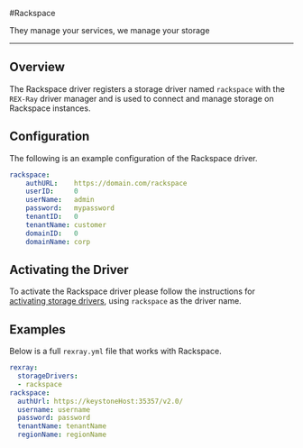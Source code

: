 #Rackspace

They manage your services, we manage your storage

---

## Overview
The Rackspace driver registers a storage driver named `rackspace` with the
`REX-Ray` driver manager and is used to connect and manage storage on Rackspace
instances.

## Configuration
The following is an example configuration of the Rackspace driver.

```yaml
rackspace:
    authURL:    https://domain.com/rackspace
    userID:     0
    userName:   admin
    password:   mypassword
    tenantID:   0
    tenantName: customer
    domainID:   0
    domainName: corp
```

## Activating the Driver
To activate the Rackspace driver please follow the instructions for
[activating storage drivers](/user-guide/config#activating-storage-drivers),
using `rackspace` as the driver name.

## Examples
Below is a full `rexray.yml` file that works with Rackspace.

```yaml
rexray:
  storageDrivers:
  - rackspace
rackspace:
  authUrl: https://keystoneHost:35357/v2.0/
  username: username
  password: password
  tenantName: tenantName
  regionName: regionName
```
